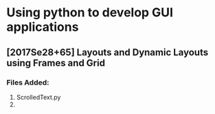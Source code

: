 # Using python to develop GUI applications

## [2017Se28+65] Layouts and Dynamic Layouts using Frames and Grid
### Files Added: <br>
1. ScrolledText.py
2. 
